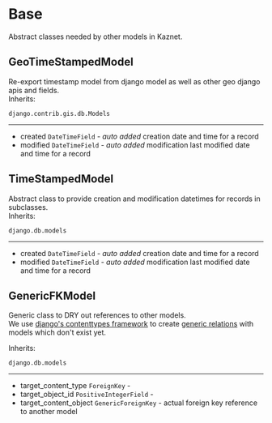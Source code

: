 # Base

Abstract classes needed by other models in Kaznet.

## GeoTimeStampedModel
Re-export timestamp model from django model as well as other geo django apis and fields.  
Inherits:
```
django.contrib.gis.db.Models
```

---
  * created `DateTimeField` - _auto added_ creation date and time for a record
  * modified `DateTimeField` - _auto added_ modification  last modified date and time for a record


## TimeStampedModel
Abstract class to provide creation and modification datetimes for records in subclasses.  
Inherits:
```
django.db.models
```

---
  * created `DateTimeField` - _auto added_ creation date and time for a record
  * modified `DateTimeField` - _auto added_ modification  last modified date and time for a record


## GenericFKModel
Generic class to DRY out references to other models.  
We use [django's contenttypes framework](https://docs.djangoproject.com/en/2.0/ref/contrib/contenttypes)
to create [generic relations](https://docs.djangoproject.com/en/2.0/ref/contrib/contenttypes/#generic-relations)
with models which don't exist yet.

Inherits:
```
django.db.models
```

---
  * target_content_type `ForeignKey` -
  * target_object_id `PositiveIntegerField` -
  * target_content_object `GenericForeignKey` - actual foreign key reference to another model

